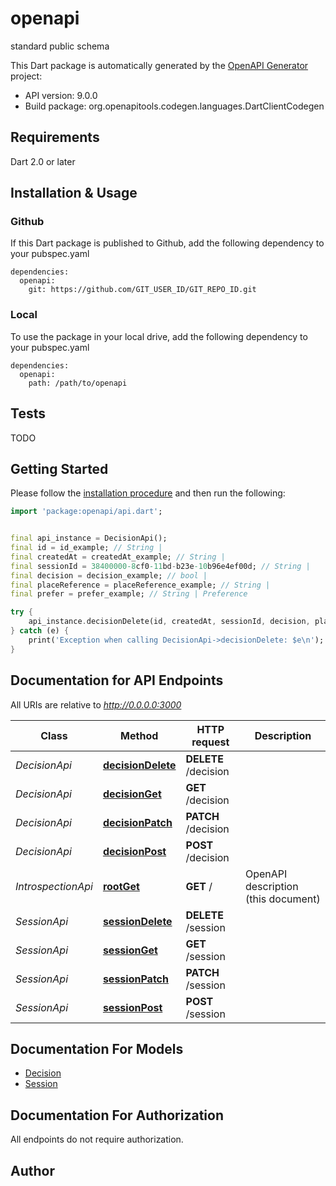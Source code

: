 # openapi
standard public schema

This Dart package is automatically generated by the [OpenAPI Generator](https://openapi-generator.tech) project:

- API version: 9.0.0
- Build package: org.openapitools.codegen.languages.DartClientCodegen

## Requirements

Dart 2.0 or later

## Installation & Usage

### Github
If this Dart package is published to Github, add the following dependency to your pubspec.yaml
```
dependencies:
  openapi:
    git: https://github.com/GIT_USER_ID/GIT_REPO_ID.git
```

### Local
To use the package in your local drive, add the following dependency to your pubspec.yaml
```
dependencies:
  openapi:
    path: /path/to/openapi
```

## Tests

TODO

## Getting Started

Please follow the [installation procedure](#installation--usage) and then run the following:

```dart
import 'package:openapi/api.dart';


final api_instance = DecisionApi();
final id = id_example; // String |
final createdAt = createdAt_example; // String |
final sessionId = 38400000-8cf0-11bd-b23e-10b96e4ef00d; // String |
final decision = decision_example; // bool |
final placeReference = placeReference_example; // String |
final prefer = prefer_example; // String | Preference

try {
    api_instance.decisionDelete(id, createdAt, sessionId, decision, placeReference, prefer);
} catch (e) {
    print('Exception when calling DecisionApi->decisionDelete: $e\n');
}

```

## Documentation for API Endpoints

All URIs are relative to *http://0.0.0.0:3000*

Class | Method | HTTP request | Description
------------ | ------------- | ------------- | -------------
*DecisionApi* | [**decisionDelete**](doc//DecisionApi.md#decisiondelete) | **DELETE** /decision |
*DecisionApi* | [**decisionGet**](doc//DecisionApi.md#decisionget) | **GET** /decision |
*DecisionApi* | [**decisionPatch**](doc//DecisionApi.md#decisionpatch) | **PATCH** /decision |
*DecisionApi* | [**decisionPost**](doc//DecisionApi.md#decisionpost) | **POST** /decision |
*IntrospectionApi* | [**rootGet**](doc//IntrospectionApi.md#rootget) | **GET** / | OpenAPI description (this document)
*SessionApi* | [**sessionDelete**](doc//SessionApi.md#sessiondelete) | **DELETE** /session |
*SessionApi* | [**sessionGet**](doc//SessionApi.md#sessionget) | **GET** /session |
*SessionApi* | [**sessionPatch**](doc//SessionApi.md#sessionpatch) | **PATCH** /session |
*SessionApi* | [**sessionPost**](doc//SessionApi.md#sessionpost) | **POST** /session |


## Documentation For Models

 - [Decision](doc//Decision.md)
 - [Session](doc//Session.md)


## Documentation For Authorization

 All endpoints do not require authorization.


## Author
